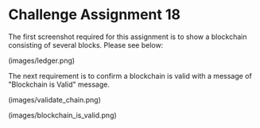 # Challenge Assignment 18

The first screenshot required for this assignment is to show a blockchain consisting of several blocks. Please see below:

(images/ledger.png)


The next requirement is to confirm a blockchain is valid with a message of "Blockchain is Valid" message. 

(images/validate_chain.png)

(images/blockchain_is_valid.png) 
